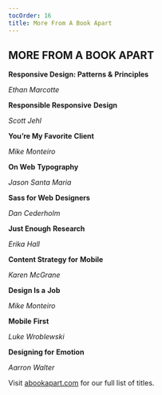 ```yaml
---
tocOrder: 16
title: More From A Book Apart
---
```

## MORE FROM A BOOK APART

**Responsive Design: Patterns &** **Principles**

*Ethan* *Marcotte*

**Responsible Responsive** **Design**

*Scott* *Jehl*

**You’re My Favorite** **Client**

*Mike* *Monteiro*

**On Web** **Typography**

*Jason Santa* *Maria*

**Sass for Web** **Designers**

*Dan* *Cederholm*

**Just Enough** **Research**

*Erika* *Hall*

**Content Strategy for** **Mobile**

*Karen* *McGrane*

**Design Is a** **Job**

*Mike* *Monteiro*

**Mobile** **First**

*Luke* *Wroblewski*

**Designing for** **Emotion**

*Aarron* *Walter*

Visit [abookapart.com](http://www.abookapart.com) for our full list of titles.
